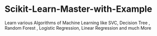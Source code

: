 # Scikit-Learn-Master-with-Example
Learn various Algorithms of Machine Learning like SVC, Decision Tree , Random Forest , Logistic Regression, Linear Regression and much More 
